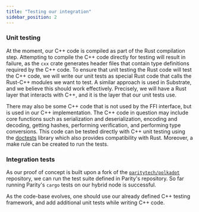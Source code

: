 ```yaml
---
title: "Testing our integration"
sidebar_position: 2
---
```

### Unit testing
At the moment, our C++ code is compiled as part of the Rust compilation step. Attempting to compile the C++ code directly for testing will result in failure, as the `cxx` crate generates header files that contain type definitions required by the C++ code.
To ensure that unit testing the Rust code will test the C++ code, we will 
write our unit tests as special Rust code that calls the Rust-C++ modules we want to test. A similar approach is used in Substrate, and we believe this should work effectively.
Precisely, we will have a Rust layer that interacts with C++, and it is the layer that our unit tests use.

There may also be some C++ code that is not used by the FFI interface, but is used in our C++ implementation.
The C++ code in question may include core functions such as serialization 
and deserialization, encoding and decoding, getting hashes, performing verification, and 
performing type conversions.
This code can be tested directly with C++ unit testing using the 
[doctests](https://github.com/doctest/doctest) library which also provides 
compatibility with Rust. Moreover, a make rule can be created to run the tests. 

### Integration tests
As our proof of concept is built upon a fork of the [`paritytech/polkadot`](https://github.com/paritytech/polkadot) 
repository, we can run the test suite defined in Parity's repository.
So far running Parity's `cargo` tests on our hybrid node is successful.

As the code-base evolves, one should use our already defined C++ testing 
framework, and add additional unit tests while writing C++ code. 